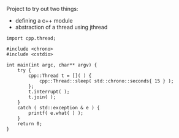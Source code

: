 Project to try out two things:
* defining a c++ module
* abstraction of a thread using jthread

```
import cpp.thread;

#include <chrono>
#include <cstdio>

int main(int argc, char** argv) {
	try {
		cpp::Thread t = []( ) {
			cpp::Thread::sleep( std::chrono::seconds{ 15 } );
		};
		t.interrupt( );
		t.join( );
	}
	catch ( std::exception & e ) {
		printf( e.what( ) );
	}
	return 0;
}
```
